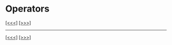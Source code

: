 # Operators

[\[\<\<\<\]](ug_9.10.md) [\[\>\>\>\]](ug_9.10.1.1.md)

-----

[\[\<\<\<\]](ug_9.10.md) [\[\>\>\>\]](ug_9.10.1.1.md)

